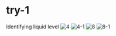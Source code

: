 # try-1
Identifying liquid level
![4](https://user-images.githubusercontent.com/102225608/234752245-c8b7f6f6-71b5-4284-b06a-220f93bc2d61.png) ![4-1](https://user-images.githubusercontent.com/102225608/234752256-54124dbb-5804-4bc9-a20f-e12dd5a398a7.png)
![8](https://user-images.githubusercontent.com/102225608/234752356-c6481d6d-fdc3-4e62-9ff6-d4d5d2967e2c.png) ![8-1](https://user-images.githubusercontent.com/102225608/234752363-394bcce8-d531-41d9-be90-92924150284f.png)
